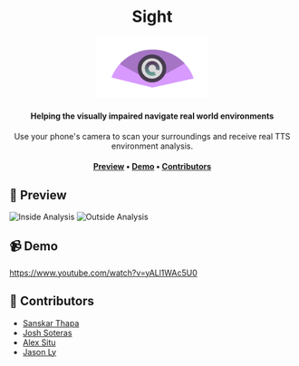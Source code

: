 <h1 align="center">Sight</h1>

<div align="center">
<a href="https://jasonly027.github.io/io_blair/"><img alt="Game Icon" src=".github/assets/icon.svg" width=200></a>
</div>

<h4 align="center">Helping the visually impaired navigate real world environments</h4>

<p align="center">Use your phone's camera to scan your surroundings and receive real TTS environment analysis.</p>

<h4 align="center">
    <a href="#preview"><b>Preview</b></a> •
    <a href="#demo"><b>Demo</b></a> •
    <a href="#contrib"><b>Contributors</b></a>
</h4>

<h2 id="preview">🎴 Preview</h2>

![Inside Analysis](.github/assets/Inside.PNG)
![Outside Analysis](.github/assets/Outside.PNG)

<h2 id="demo">📹 Demo</h2>

https://www.youtube.com/watch?v=yALl1WAc5U0

<h2 id="contrib">👥 Contributors</h2>

- [Sanskar Thapa](https://github.com/sskarz)
- [Josh Soteras](https://github.com/Joshua-Soteras)
- [Alex Situ](https://github.com/AlexSitu01)
- [Jason Ly](https://github.com/jasonly027)
